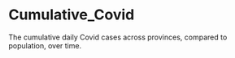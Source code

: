 # Cumulative_Covid
The cumulative daily Covid cases across provinces, compared to population, over time.
